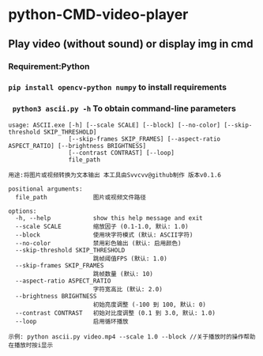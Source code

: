 # python-CMD-video-player
## Play video (without sound) or display img in cmd
### Requirement:Python
### `pip install opencv-python numpy` to install requirements
### ` python3 ascii.py -h` To obtain command-line parameters


```
usage: ASCII.exe [-h] [--scale SCALE] [--block] [--no-color] [--skip-threshold SKIP_THRESHOLD]
                 [--skip-frames SKIP_FRAMES] [--aspect-ratio ASPECT_RATIO] [--brightness BRIGHTNESS]
                 [--contrast CONTRAST] [--loop]
                 file_path

用途:将图片或视频转换为文本输出 本工具由Svvcvv@github制作 版本v0.1.6

positional arguments:
  file_path             图片或视频文件路径

options:
  -h, --help            show this help message and exit
  --scale SCALE         缩放因子 (0.1-1.0, 默认: 1.0)
  --block               使用块字符模式 (默认: ASCII字符)
  --no-color            禁用彩色输出 (默认: 启用颜色)
  --skip-threshold SKIP_THRESHOLD
                        跳帧阈值FPS (默认: 1.0)
  --skip-frames SKIP_FRAMES
                        跳帧数量 (默认: 10)
  --aspect-ratio ASPECT_RATIO
                        字符宽高比 (默认: 2.0)
  --brightness BRIGHTNESS
                        初始亮度调整 (-100 到 100, 默认: 0)
  --contrast CONTRAST   初始对比度调整 (0.1 到 3.0, 默认: 1.0)
  --loop                启用循环播放

示例: python ascii.py video.mp4 --scale 1.0 --block //关于播放时的操作帮助在播放时按i显示
```
